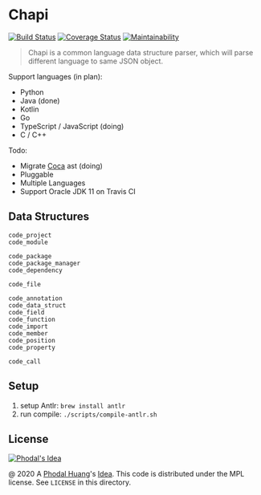 # Chapi

[![Build Status](https://travis-ci.org/phodal/chapi.svg?branch=master)](https://travis-ci.org/phodal/chapi)
[![Coverage Status](https://coveralls.io/repos/github/phodal/chapi/badge.svg)](https://coveralls.io/github/phodal/chapi)
[![Maintainability](https://api.codeclimate.com/v1/badges/2af5f5168a9ceb2ebe9b/maintainability)](https://codeclimate.com/github/phodal/chapi/maintainability)

> Chapi is a common language data structure parser, which will parse different language to same JSON object.

Support languages (in plan):

 - Python
 - Java (done)
 - Kotlin
 - Go
 - TypeScript / JavaScript (doing)
 - C / C++

Todo:

 - Migrate [Coca](https://github.com/phodal/coca) ast (doing)
 - Pluggable
 - Multiple Languages
 - Support Oracle JDK 11 on Travis CI

## Data Structures

```
code_project
code_module

code_package
code_package_manager
code_dependency

code_file

code_annotation
code_data_struct
code_field
code_function
code_import
code_member
code_position
code_property

code_call
```

## Setup

1. setup Antlr: `brew install antlr`
2. run compile: `./scripts/compile-antlr.sh`

License
---

[![Phodal's Idea](http://brand.phodal.com/shields/idea-small.svg)](http://ideas.phodal.com/)

@ 2020 A [Phodal Huang](https://www.phodal.com)'s [Idea](http://github.com/phodal/ideas).  This code is distributed under the MPL license. See `LICENSE` in this directory.

